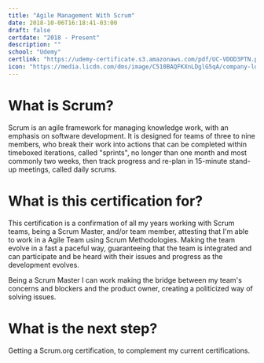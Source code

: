 ```yaml
---
title: "Agile Management With Scrum"
date: 2018-10-06T16:18:41-03:00
draft: false
certdate: "2018 - Present"
description: ""
school: "Udemy"
certlink: "https://udemy-certificate.s3.amazonaws.com/pdf/UC-VDOD3PTN.pdf"
icon: "https://media.licdn.com/dms/image/C510BAQFKXnLDglG5qA/company-logo_200_200/0?e=1545868800&v=beta&t=C4GhaXvK0JcXVC8LHpQCigznstnfWCzC6ulLjiq9CA8"
---
```


What is Scrum?
==

Scrum is an agile framework for managing knowledge work, with an emphasis on software development. It is designed for teams of three to nine members, who break their work into actions that can be completed within timeboxed iterations, called "sprints", no longer than one month and most commonly two weeks, then track progress and re-plan in 15-minute stand-up meetings, called daily scrums.

What is this certification for?
==

This certification is a confirmation of all my years working with Scrum teams, being a Scrum Master, and/or team member, attesting that I'm able to work in a Agile Team using Scrum Methodologies. Making the team evolve in a fast a paceful way, guaranteeing that the team is integrated and can participate and be heard with their issues and progress as the development evolves.

Being a Scrum Master I can work making the bridge between my team's concerns and blockers and the product owner, creating a politicized way of solving issues.

What is the next step?
==

Getting a Scrum.org certification, to complement my current certifications.
